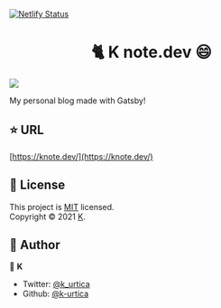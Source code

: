 [![Netlify Status](https://api.netlify.com/api/v1/badges/57b218b2-c7b1-4291-83ef-6ab1ab094b59/deploy-status)](https://app.netlify.com/sites/knote/deploys)

<h1 align="center">🐈 K note.dev 😄</h1>

![](https://user-images.githubusercontent.com/46732829/117561285-62ab1f00-b0d0-11eb-9d13-aee348d30665.png)

My personal blog made with Gatsby!

## ⭐️ URL

[https://knote.dev/](https://knote.dev/)

## 📄 License

This project is [MIT](https://opensource.org/licenses/MIT) licensed.<br />
Copyright © 2021 [K](https://github.com/k-urtica/myblog).

## 👀 Author

👤 **K**

- Twitter: [@k_urtica](https://twitter.com/k_urtica)
- Github: [@k-urtica](https://github.com/k-urtica)
